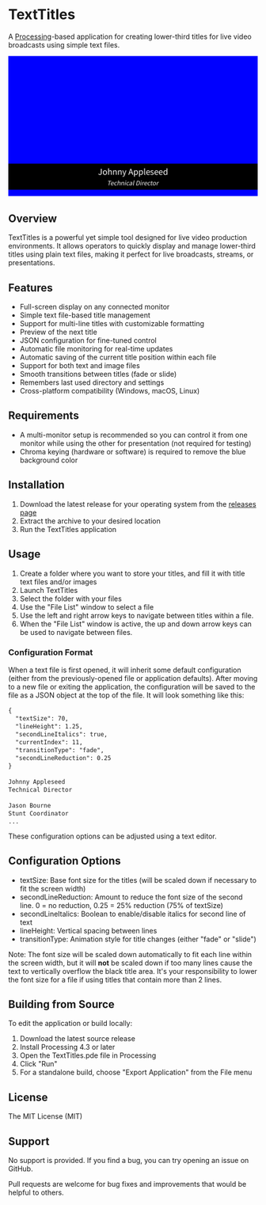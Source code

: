 # TextTitles

A [Processing](https://processing.org/)-based application for creating lower-third titles for live video broadcasts using simple text files.

![Screenshot](https://github.com/luminationlabs/TextTitles/blob/main/assets/screenshot.png?raw=true)

## Overview

TextTitles is a powerful yet simple tool designed for live video production environments. It allows operators to quickly display and manage lower-third titles using plain text files, making it perfect for live broadcasts, streams, or presentations.

## Features

- Full-screen display on any connected monitor
- Simple text file-based title management
- Support for multi-line titles with customizable formatting
- Preview of the next title
- JSON configuration for fine-tuned control
- Automatic file monitoring for real-time updates
- Automatic saving of the current title position within each file
- Support for both text and image files
- Smooth transitions between titles (fade or slide)
- Remembers last used directory and settings
- Cross-platform compatibility (Windows, macOS, Linux)

## Requirements

- A multi-monitor setup is recommended so you can control it from one monitor while using the other for presentation (not required for testing)
- Chroma keying (hardware or software) is required to remove the blue background color

## Installation

1. Download the latest release for your operating system from the [releases page](https://github.com/luminationlabs/TextTitles/releases)
2. Extract the archive to your desired location
3. Run the TextTitles application

## Usage

1. Create a folder where you want to store your titles, and fill it with title text files and/or images
2. Launch TextTitles
3. Select the folder with your files
4. Use the "File List" window to select a file
5. Use the left and right arrow keys to navigate between titles within a file.
6. When the "File List" window is active, the up and down arrow keys can be used to navigate between files.

### Configuration Format

When a text file is first opened, it will inherit some default configuration (either from the previously-opened file or application defaults). After moving to a new file or exiting the application, the configuration will be saved to the file as a JSON object at the top of the file. It will look something like this:

```
{
  "textSize": 70,
  "lineHeight": 1.25,
  "secondLineItalics": true,
  "currentIndex": 11,
  "transitionType": "fade",
  "secondLineReduction": 0.25
}

Johnny Appleseed
Technical Director

Jason Bourne
Stunt Coordinator
...
```

These configuration options can be adjusted using a text editor.

## Configuration Options

- textSize: Base font size for the titles (will be scaled down if necessary to fit the screen width)
- secondLineReduction: Amount to reduce the font size of the second line. 0 = no reduction, 0.25 = 25% reduction (75% of textSize)
- secondLineItalics: Boolean to enable/disable italics for second line of text
- lineHeight: Vertical spacing between lines
- transitionType: Animation style for title changes (either "fade" or "slide")

Note: The font size will be scaled down automatically to fit each line within the screen width, but it will **not** be scaled down if too many lines cause the text to vertically overflow the black title area. It's your responsibility to lower the font size for a file if using titles that contain more than 2 lines.

## Building from Source

To edit the application or build locally:

1. Download the latest source release
2. Install Processing 4.3 or later
3. Open the TextTitles.pde file in Processing
4. Click "Run"
5. For a standalone build, choose "Export Application" from the File menu

## License

The MIT License (MIT)

## Support

No support is provided. If you find a bug, you can try opening an issue on GitHub.

Pull requests are welcome for bug fixes and improvements that would be helpful to others.
